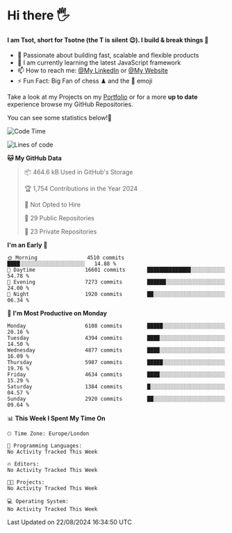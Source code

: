 # Hi there :raised_hand_with_fingers_splayed:
#### I am Tsot, short for Tsotne (the T is silent :wink:). I build & break things :space_invader:
- :telescope: Passionate about building fast, scalable and flexible products
- :seedling: I am currently learning the latest JavaScript framework 
- :mailbox: How to reach me: [@My LinkedIn](https://www.linkedin.com/in/tsotne-gvadzabia/) or [@My Website](https://tsotne.co.uk/contact)
- :zap: Fun Fact: Big Fan of chess ♟ and the 👾 emoji

Take a look at my Projects on my [Portfolio](https://tsotne.co.uk/) or for a more **up to date** experience browse my GitHub Repositories.

You can see some statistics below!:space_invader:
<!--START_SECTION:waka-->
![Code Time](http://img.shields.io/badge/Code%20Time-761%20hrs%202%20mins-blue)

![Lines of code](https://img.shields.io/badge/From%20Hello%20World%20I%27ve%20Written-11.4%20million%20lines%20of%20code-blue)

**🐱 My GitHub Data** 

> 📦 464.6 kB Used in GitHub's Storage 
 > 
> 🏆 1,754 Contributions in the Year 2024
 > 
> 🚫 Not Opted to Hire
 > 
> 📜 29 Public Repositories 
 > 
> 🔑 23 Private Repositories 
 > 
**I'm an Early 🐤** 

```text
🌞 Morning                4510 commits        ████░░░░░░░░░░░░░░░░░░░░░   14.88 % 
🌆 Daytime                16601 commits       ██████████████░░░░░░░░░░░   54.78 % 
🌃 Evening                7273 commits        ██████░░░░░░░░░░░░░░░░░░░   24.00 % 
🌙 Night                  1920 commits        ██░░░░░░░░░░░░░░░░░░░░░░░   06.34 % 
```
📅 **I'm Most Productive on Monday** 

```text
Monday                   6108 commits        █████░░░░░░░░░░░░░░░░░░░░   20.16 % 
Tuesday                  4394 commits        ████░░░░░░░░░░░░░░░░░░░░░   14.50 % 
Wednesday                4877 commits        ████░░░░░░░░░░░░░░░░░░░░░   16.09 % 
Thursday                 5987 commits        █████░░░░░░░░░░░░░░░░░░░░   19.76 % 
Friday                   4634 commits        ████░░░░░░░░░░░░░░░░░░░░░   15.29 % 
Saturday                 1384 commits        █░░░░░░░░░░░░░░░░░░░░░░░░   04.57 % 
Sunday                   2920 commits        ██░░░░░░░░░░░░░░░░░░░░░░░   09.64 % 
```


📊 **This Week I Spent My Time On** 

```text
🕑︎ Time Zone: Europe/London

💬 Programming Languages: 
No Activity Tracked This Week

🔥 Editors: 
No Activity Tracked This Week

🐱‍💻 Projects: 
No Activity Tracked This Week

💻 Operating System: 
No Activity Tracked This Week
```


 Last Updated on 22/08/2024 16:34:50 UTC
<!--END_SECTION:waka-->
